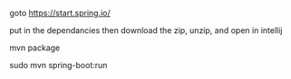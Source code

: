 goto https://start.spring.io/

put in the dependancies then download the zip, unzip, and open in intellij

mvn package 

sudo mvn spring-boot:run



